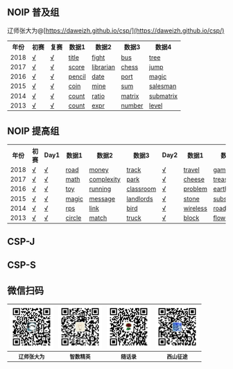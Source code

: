 ## NOIP 普及组

辽师张大为@[https://daweizh.github.io/csp/](https://daweizh.github.io/csp/)

<table>
  <tr>
    <th>年份</th><th>初赛</th><th>复赛</th><th>数据1</th>
    <th>数据2</th><th>数据3</th><th>数据4</th>
  </tr>
  <tr>
    <td>2018</td>
    <td><a href='1.cspj/2018/NOIP2018-1.pdf' target='_blank'>√</a></td>
    <td><a href='1.cspj/2018/NOIP2018-2.pdf' target='_blank'>√</a></td>
    <td><a href='1.cspj/2018/1.title.rar' target='_blank'>title</a></td>
    <td><a href='1.cspj/2018/2.fight.rar' target='_blank'>fight</a></td>
    <td><a href='1.cspj/2018/3.bus.rar' target='_blank'>bus</a></td>
    <td><a href='1.cspj/2018/4.tree.rar' target='_blank'>tree</a></td>
  </tr>
  <tr>
    <td>2017</td>
    <td><a href='1.cspj/2017/NOIP2017-1.pdf' target='_blank'>√</a></td>
    <td><a href='1.cspj/2017/NOIP2017-2.pdf' target='_blank'>√</a></td>
    <td><a href='1.cspj/2017/1.score.rar' target='_blank'>score</a></td>
    <td><a href='1.cspj/2017/2.librarian.rar' target='_blank'>librarian</a></td>
    <td><a href='1.cspj/2017/3.chess.rar' target='_blank'>chess</a></td>
    <td><a href='1.cspj/2017/4.jump.rar' target='_blank'>jump</a></td>
  </tr>
  <tr>
    <td>2016</td>
    <td><a href='1.cspj/2016/NOIP2016-1.pdf' target='_blank'>√</a></td>
    <td><a href='1.cspj/2016/NOIP2016-2.pdf' target='_blank'>√</a></td>
    <td><a href='1.cspj/2016/1.pencil.rar' target='_blank'>pencil</a></td>
    <td><a href='1.cspj/2016/2.date.rar' target='_blank'>date</a></td>
    <td><a href='1.cspj/2016/3.port.rar' target='_blank'>port</a></td>
    <td><a href='1.cspj/2016/4.magic.rar' target='_blank'>magic</a></td>
  </tr>
  <tr>
    <td>2015</td>
    <td><a href='1.cspj/2015/NOIP2015-1.pdf' target='_blank'>√</a></td>
    <td><a href='1.cspj/2015/NOIP2015-2.pdf' target='_blank'>√</a></td>
    <td><a href='1.cspj/2015/1.coin.rar' target='_blank'>coin</a></td>
    <td><a href='1.cspj/2015/2.mine.rar' target='_blank'>mine</a></td>
    <td><a href='1.cspj/2015/3.sum.rar' target='_blank'>sum</a></td>
    <td><a href='1.cspj/2015/4.salesman.rar' target='_blank'>salesman</a></td>
  </tr>
  <tr>
    <td>2014</td>
    <td><a href='1.cspj/2014/NOIP2014-1.pdf' target='_blank'>√</a></td>
    <td><a href='1.cspj/2014/NOIP2014-2.pdf' target='_blank'>√</a></td>
    <td><a href='1.cspj/2014/1.count.rar' target='_blank'>count</a></td>
    <td><a href='1.cspj/2014/2.ratio.rar' target='_blank'>ratio</a></td>
    <td><a href='1.cspj/2014/3.matrix.rar' target='_blank'>matrix</a></td>
    <td><a href='1.cspj/2014/4.submatrix.rar' target='_blank'>submatrix</a></td>
  </tr>
  <tr>
    <td>2013</td>
    <td><a href='1.cspj/2013/NOIP2013-1.pdf' target='_blank'>√</a></td>
    <td><a href='1.cspj/2013/NOIP2013-2.pdf' target='_blank'>√</a></td>
    <td><a href='1.cspj/2013/1.count.rar' target='_blank'>count</a></td>
    <td><a href='1.cspj/2013/2.expr.rar' target='_blank'>expr</a></td>
    <td><a href='1.cspj/2013/3.number.rar' target='_blank'>number</a></td>
    <td><a href='1.cspj/2013/4.level.rar' target='_blank'>level</a></td>
  </tr>
</table>

## NOIP 提高组

<table>
  <tr>
    <th>年份</th><th>初赛</th><th>Day1</th><th>数据1</th><th>数据2</th>
    <th>数据3</th><th>Day2</th><th>数据1</th><th>数据2</th><th>数据3</th>
  </tr>
  <tr>
    <td>2018</td>
    <td><a href='2.csps/2018/NOIP2018-1.pdf' target='_blank'>√</a></td>
    <td><a href='2.csps/2018/NOIP2018-2.pdf' target='_blank'>√</a></td>
    <td><a href='2.csps/2018/1.road.rar' target='_blank'>road</a></td>
    <td><a href='2.csps/2018/2.money.rar' target='_blank'>money</a></td>
    <td><a href='2.csps/2018/3.track.rar' target='_blank'>track</a></td>
    <td><a href='2.csps/2018/NOIP2018-3.pdf' target='_blank'>√</a></td>
    <td><a href='2.csps/2018/4.travel.rar' target='_blank'>travel</a></td>
    <td><a href='2.csps/2018/5.game.rar' target='_blank'>game</a></td>
    <td><a href='2.csps/2018/6.defense.rar' target='_blank'>defense</a></td>
  </tr>
  <tr>
    <td>2017</td>
    <td><a href='2.csps/2017/NOIP2017-1.pdf' target='_blank'>√</a></td>
    <td><a href='2.csps/2017/NOIP2017-2.pdf' target='_blank'>√</a></td>
    <td><a href='2.csps/2017/1.math.rar' target='_blank'>math</a></td>
    <td><a href='2.csps/2017/2.complexity.rar' target='_blank'>complexity</a></td>
    <td><a href='2.csps/2017/3.park.rar' target='_blank'>park</a></td>
    <td><a href='2.csps/2017/NOIP2017-3.pdf' target='_blank'>√</a></td>
    <td><a href='2.csps/2017/4.cheese.rar' target='_blank'>cheese</a></td>
    <td><a href='2.csps/2017/5.treasure.rar' target='_blank'>treasure</a></td>
    <td><a href='2.csps/2017/6.phalanx.rar' target='_blank'>phalanx</a></td>
  </tr>
  <tr>
    <td>2016</td>
    <td><a href='2.csps/2016/NOIP2016-1.pdf' target='_blank'>√</a></td>
    <td><a href='2.csps/2016/NOIP2016-2.pdf' target='_blank'>√</a></td>
    <td><a href='2.csps/2016/1.toy.rar' target='_blank'>toy</a></td>
    <td><a href='2.csps/2016/2.running.rar' target='_blank'>running</a></td>
    <td><a href='2.csps/2016/3.classroom.rar' target='_blank'>classroom</a></td>
    <td><a href='2.csps/2016/NOIP2016-3.pdf' target='_blank'>√</a></td>
    <td><a href='2.csps/2016/4.problem.rar' target='_blank'>problem</a></td>
    <td><a href='2.csps/2016/5.earthworm.rar' target='_blank'>earthworm</a></td>
    <td><a href='2.csps/2016/6.angrybirds.rar' target='_blank'>angrybirds</a></td>
  </tr>
  <tr>
    <td>2015</td>
    <td><a href='2.csps/2015/NOIP2015-1.pdf' target='_blank'>√</a></td>
    <td><a href='2.csps/2015/NOIP2015-2.pdf' target='_blank'>√</a></td>
    <td><a href='2.csps/2015/1.magic.rar' target='_blank'>magic</a></td>
    <td><a href='2.csps/2015/2.message.rar' target='_blank'>message</a></td>
    <td><a href='2.csps/2015/3.landlords.rar' target='_blank'>landlords</a></td>
    <td><a href='2.csps/2015/NOIP2015-3.pdf' target='_blank'>√</a></td>
    <td><a href='2.csps/2015/4.stone.rar' target='_blank'>stone</a></td>
    <td><a href='2.csps/2015/5.substring.rar' target='_blank'>substring</a></td>
    <td><a href='2.csps/2015/6.transport.rar' target='_blank'>transport</a></td>
  </tr>
  <tr>
    <td>2014</td>
    <td><a href='2.csps/2014/NOIP2014-1.pdf' target='_blank'>√</a></td>
    <td><a href='2.csps/2014/NOIP2014-2.pdf' target='_blank'>√</a></td>
    <td><a href='2.csps/2014/1.rps.rar' target='_blank'>rps</a></td>
    <td><a href='2.csps/2014/2.link.rar' target='_blank'>link</a></td>
    <td><a href='2.csps/2014/3.bird.rar' target='_blank'>bird</a></td>
    <td><a href='2.csps/2014/NOIP2014-3.pdf' target='_blank'>√</a></td>
    <td><a href='2.csps/2014/4.wireless.rar' target='_blank'>wireless</a></td>
    <td><a href='2.csps/2014/5.road.rar' target='_blank'>road</a></td>
    <td><a href='2.csps/2014/6.equation.rar' target='_blank'>equation</a></td>
  </tr>
  <tr>
    <td>2013</td>
    <td><a href='2.csps/2013/NOIP2013-1.pdf' target='_blank'>√</a></td>
    <td><a href='2.csps/2013/NOIP2013-2.pdf' target='_blank'>√</a></td>
    <td><a href='2.csps/2013/1.circle.rar' target='_blank'>circle</a></td>
    <td><a href='2.csps/2013/2.match.rar' target='_blank'>match</a></td>
    <td><a href='2.csps/2013/3.truck.rar' target='_blank'>truck</a></td>
    <td><a href='2.csps/2013/NOIP2013-3.pdf' target='_blank'>√</a></td>
    <td><a href='2.csps/2013/4.block.rar' target='_blank'>block</a></td>
    <td><a href='2.csps/2013/5.flower.rar' target='_blank'>flower</a></td>
    <td><a href='2.csps/2013/6.puzzle.rar' target='_blank'>puzzle</a></td>
  </tr>
</table>


## CSP-J

## CSP-S

## 微信扫码

<table style="font-size:12px;"><tr>
    <td><img src="../handout/lesson00/images/zdw.jpg" width="100"></td>
    <td><img src="../handout/lesson00/images/idea.jpg" width="100"></td>
    <td><img src="../handout/lesson00/images/shl.jpg" width="100"></td>
    <td><img src="../handout/lesson00/images/xszt.jpg" width="100"></td>
</tr><tr><th>辽师张大为</th><th>智数精英</th><th>随话录</th><th>西山征途</th></tr>
</table>


